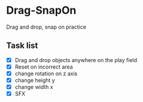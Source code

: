# Drag-SnapOn
Drag and drop, snap on practice

## Task list
- [x] Drag and drop objects anywhere on the play field
- [x] Reset on incorrect area
- [x] change rotation on z axis
- [x] change height y
- [x] change width x
- [x] SFX
